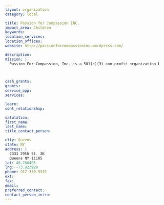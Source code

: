 ```yaml
---
layout: organization
category: local

title: Passion for Compassion INC.
impact_area: Children
keywords: 
location_services: 
location_offices: 
website: http://passionforcompassioninc.wordpress.com/

description: 
mission: |
  Passion For Compassion, Inc. is a 501(c)(3) non-profit organization based in New York State. Our mission is to enhance the lives of young individuals with disabilities in a variety of ways. Currently, we have two programs in place: 1) Blissful Bedrooms: Bedroom makeovers for young individuals with disabilities, and 2) Yoga Wonderland: Where young individuals of ALL abilities unite to shine their light. Passion For Compassion, Inc. aims to take a holistic approach when improving the lives of young individuals with disabilities - from their home-life, to their social/leisure/therapeutic needs.

  

cash_grants: 
grants: 
service_opp: 
services: 

learn: 
cont_relationship: 

salutation: 
first_name: 
last_name: 
title_contact_person: 

city: Queens
state: NY
address: |
  2331 29th St. 3K    
  Queens NY 11105
lat: 40.766495
lng: -73.923928
phone: 917-359-9319
ext: 
fax: 
email: 
preferred_contact: 
contact_person_intro: 
---
```

